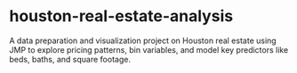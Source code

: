 # houston-real-estate-analysis
A data preparation and visualization project on Houston real estate using JMP to explore pricing patterns, bin variables, and model key predictors like beds, baths, and square footage.
